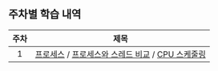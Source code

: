 ## 주차별 학습 내역
|주차|제목|
|:-:|:-:|
|1|[프로세스](https://github.com/JUNY0110/Weekly-I-Learned/blob/main/%EC%A4%80%EC%9A%A9/OS/Process.md) / [프로세스와 스레드 비교](https://github.com/JUNY0110/Weekly-I-Learned/blob/main/%EC%A4%80%EC%9A%A9/OS/Process_%26_Thread.md) / [CPU 스케줄링](https://github.com/JUNY0110/Weekly-I-Learned/blob/main/%EC%A4%80%EC%9A%A9/OS/CPU_Scheduling.md)|
